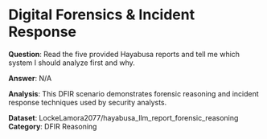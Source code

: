 # Digital Forensics & Incident Response

**Question**: Read the five provided Hayabusa reports and tell me which system I should analyze first and why.

**Answer**: N/A

**Analysis**: This DFIR scenario demonstrates forensic reasoning and incident response techniques used by security analysts.

**Dataset**: LockeLamora2077/hayabusa_llm_report_forensic_reasoning
**Category**: DFIR Reasoning
